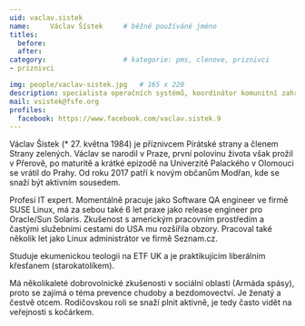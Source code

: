 ```yaml
---
uid: vaclav.sistek
name:     Václav Šístek  	# běžně používáné jméno
titles:
  before:
  after:
category:                   # kategorie: pms, clenove, priznivci
- priznivci

img: people/vaclav-sistek.jpg   # 165 x 220
description: specialista operačních systémů, koordinátor komunitní zahrady, zastupitel MČ Praha 12, člen Zelených  # kratký popis, max 160 znaků
mail: vsistek@fsfe.org
profiles:
  facebook: https://www.facebook.com/vaclav.sistek.9
---
```


Václav Šístek (* 27. května 1984) je příznivcem Pirátské strany a členem Strany zelených. Václav se narodil v Praze, první polovinu života však prožil v Přerově, po maturitě a krátké epizodě na Univerzitě Palackého v Olomouci se vrátil do Prahy. Od roku 2017 patří k novým občanům Modřan, kde se snaží být aktivním sousedem.

Profesí IT expert. Momentálně pracuje jako Software QA engineer ve firmě SUSE Linux, má za sebou také 6 let praxe jako release engineer pro Oracle/Sun Solaris. Zkušenost s americkým pracovním prostředím a častými služebními cestami do USA mu rozšířila obzory. Pracoval také několik let jako Linux administrátor ve firmě Seznam.cz.

Studuje ekumenickou teologii na ETF UK a je praktikujícím liberálním křesťanem (starokatolíkem).

Má několikaleté dobrovolnické zkušenosti v sociální oblasti (Armáda spásy), proto se zajímá o téma prevence chudoby a bezdomovectví. Je ženatý a čestvě otcem. Rodičovskou roli se snaží plnit aktivně, je tedy často vidět na veřejnosti s kočárkem.
